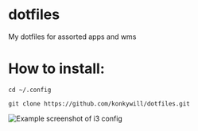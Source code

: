 # dotfiles
My dotfiles for assorted apps and wms

# How to install:
 `cd ~/.config`
 
 `git clone https://github.com/konkywill/dotfiles.git `


![Example screenshot of i3 config](https://github.com/konkywill/dotfiles/blob/master/Screenshot_2020-03-15_18-32-11.png "Gentoo")
